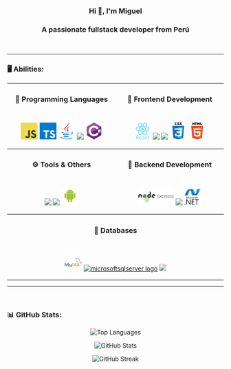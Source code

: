 <h3 align="center">Hi 👋, I'm Miguel</h1>
<h3 align="center">A passionate fullstack developer from Perú</h3>
<br>

---
### 🖥️ Abilities:

<table>
<tr>
<th align="center" width="500" height="1">
 <h3>🧠 Programming Languages</h3>
</th>
<th align="center" width="500" height="1">
  <h3>🎨 Frontend Development</h3>
</th>
</tr>
<tr align="center">
<td>
 <h3></h3>
        <p>
          <a href="https://developer.mozilla.org/en-US/docs/Web/JavaScript" target="_blank"><img src="https://raw.githubusercontent.com/devicons/devicon/master/icons/javascript/javascript-original.svg" width="40" /></a>
          <a href="https://www.typescriptlang.org/" target="_blank"><img src="https://raw.githubusercontent.com/devicons/devicon/master/icons/typescript/typescript-original.svg" width="40" /></a>
          <a href="https://www.java.com/" target="_blank"><img src="https://raw.githubusercontent.com/devicons/devicon/master/icons/java/java-original.svg" width="40" /></a>
          <a href="https://kotlinlang.org/" target="_blank"><img src="https://www.vectorlogo.zone/logos/kotlinlang/kotlinlang-icon.svg" width="40" /></a>
          <a href="https://learn.microsoft.com/en-us/dotnet/csharp/" target="_blank"><img src="https://raw.githubusercontent.com/devicons/devicon/master/icons/csharp/csharp-original.svg" width="40" /></a>
        </p>
</td>
<td>
 <h3></h3>
        <p>
          <a href="https://reactjs.org/" target="_blank"><img src="https://raw.githubusercontent.com/devicons/devicon/master/icons/react/react-original-wordmark.svg" width="40" /></a>
          <a href="https://nextjs.org/" target="_blank"><img src="https://cdn.worldvectorlogo.com/logos/nextjs-2.svg" width="40" /></a>
          <a href="https://tailwindcss.com/" target="_blank"><img src="https://www.vectorlogo.zone/logos/tailwindcss/tailwindcss-icon.svg" width="40" /></a>
          <a href="https://developer.mozilla.org/en-US/docs/Web/CSS" target="_blank"><img src="https://raw.githubusercontent.com/devicons/devicon/master/icons/css3/css3-original-wordmark.svg" width="40" /></a>
          <a href="https://developer.mozilla.org/en-US/docs/Web/HTML" target="_blank"><img src="https://raw.githubusercontent.com/devicons/devicon/master/icons/html5/html5-original-wordmark.svg" width="40" /></a>
        </p>
</td>
</tr>
<tr>
    <th align="center" width="500" height="1">
        <h3>⚙️ Tools & Others</h3>
    </th>
    <th align="center" width="500" height="1">
        <h3>🧰 Backend Development</h3>
    </th>
</tr>
<tr align="center">
    <td>
        <h3></h3>
        <p>
            <a href="https://git-scm.com/" target="_blank"><img src="https://www.vectorlogo.zone/logos/git-scm/git-scm-icon.svg" width="40" /></a>
            <a href="https://www.postman.com/" target="_blank"><img src="https://www.vectorlogo.zone/logos/getpostman/getpostman-icon.svg" width="40" /></a>
            <a href="https://developer.android.com/" target="_blank"><img src="https://raw.githubusercontent.com/devicons/devicon/master/icons/android/android-original-wordmark.svg" width="40" /></a>
        </p>
    </td>
    <td>
        <h3></h3>
        <p>
            <a href="https://nodejs.org/" target="_blank"><img src="https://raw.githubusercontent.com/devicons/devicon/master/icons/nodejs/nodejs-original-wordmark.svg" width="40" /></a>
            <a href="https://expressjs.com/" target="_blank"><img src="https://raw.githubusercontent.com/devicons/devicon/master/icons/express/express-original-wordmark.svg" width="40" /></a>
            <a href="https://spring.io/" target="_blank"><img src="https://www.vectorlogo.zone/logos/springio/springio-icon.svg" width="40" /></a>
            <a href="https://dotnet.microsoft.com/" target="_blank"><img src="https://raw.githubusercontent.com/devicons/devicon/master/icons/dot-net/dot-net-original-wordmark.svg" width="40" /></a>
        </p>
    </td>
</tr>
<tr>
    <th align="center" colspan="2" height="1">
        <h3>💾 Databases</h3>
    </th>
</tr>
<tr align="center">
    <td colspan="2">
      <h3></h3>
        <p>
          <a href="https://www.mysql.com/" target="_blank"><img src="https://raw.githubusercontent.com/devicons/devicon/master/icons/mysql/mysql-original-wordmark.svg" width="40" /></a>
          <a href="https://www.microsoft.com/en-us/sql-server" target="_blank"> <img src="https://cdn.jsdelivr.net/gh/devicons/devicon/icons/microsoftsqlserver/microsoftsqlserver-plain-wordmark.svg"height="40" alt="microsoftsqlserver logo"  /></a>
          <a href="https://firebase.google.com/" target="_blank"><img src="https://www.vectorlogo.zone/logos/firebase/firebase-icon.svg" width="40" /></a>
        </p>
    </td>
</tr>
</table>

---
<br>

### 📊 GitHub Stats:
<div align="center">
        <p>
          <img src="https://github-readme-stats.vercel.app/api/top-langs?username=mikexd27&theme=dark&show_icons=true&locale=en&layout=compact" alt="Top Languages" />
        </p>
        <p>
          <img src="https://github-readme-stats.vercel.app/api?username=mikexd27&theme=dark&show_icons=true&locale=en" alt="GitHub Stats" />
        </p>
        <p>
          <img src="https://github-readme-streak-stats.herokuapp.com/?user=mikexd27&theme=dark&show_icons=true" alt="GitHub Streak" />
        </p>
</div>
